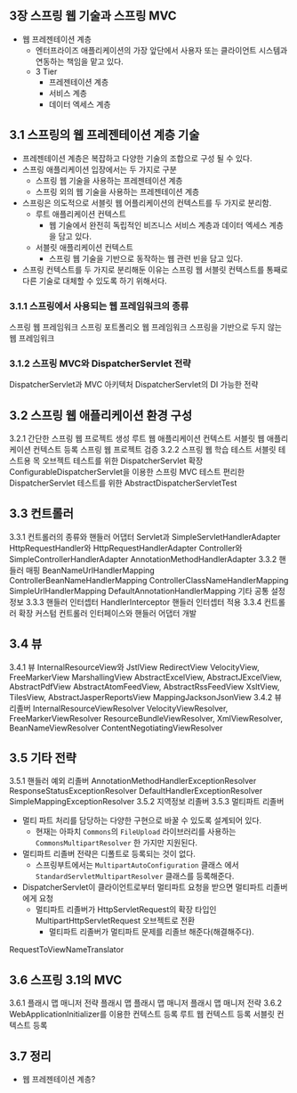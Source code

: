 



## 3장 스프링 웹 기술과 스프링 MVC

- 웹 프레젠테이션 계층
  - 엔터프라이즈 애플리케이션의 가장 앞단에서 사용자 또는 클라이언트 시스템과 연동하는 책임을 맡고 있다.
  - 3 Tier
    - 프레젠테이션 계층
    - 서비스 계층
    - 데이터 엑세스 계층



## 3.1 스프링의 웹 프레젠테이션 계층 기술

- 프레젠테이션 계층은 복잡하고 다양한 기술의 조합으로 구성 될 수 있다.
- 스프링 애플리케이션 입장에서는 두 가지로 구분
  - 스프링 웹 기술을 사용하는 프레젠테이션 계층
  - 스프링 외의 웹 기술을 사용하는 프레젠테이션 계층
- 스프링은 의도적으로 서블릿 웹 어플리케이션의 컨텍스트를 두 가지로 분리함.
  - 루트 애플리케이션 컨텍스트
    - 웹 기술에서 완전히 독립적인 비즈니스 서비스 계층과 데이터 엑세스 계층을 담고 있다.
  - 서블릿 애플리케이션 컨텍스트
    - 스프링 웹 기술을 기반으로 동작하는 웹 관련 빈을 담고 있다.
- 스프링 컨텍스트를 두 가지로 분리해둔 이유는 스프링 웹 서블릿 컨텍스트를 통째로 다른 기술로 대체할 수 있도록 하기 위해서다.



### 3.1.1 스프링에서 사용되는 웹 프레임워크의 종류





스프링 웹 프레임워크
스프링 포트폴리오 웹 프레임워크
스프링을 기반으로 두지 않는 웹 프레임워크





### 3.1.2 스프링 MVC와 DispatcherServlet 전략



DispatcherServlet과 MVC 아키텍처
DispatcherServlet의 DI 가능한 전략




## 3.2 스프링 웹 애플리케이션 환경 구성

3.2.1 간단한 스프링 웹 프로젝트 생성
루트 웹 애플리케이션 컨텍스트
서블릿 웹 애플리케이션 컨텍스트 등록
스프링 웹 프로젝트 검증
3.2.2 스프링 웹 학습 테스트
서블릿 테스트용 목 오브젝트
테스트를 위한 DispatcherServlet 확장
ConfigurableDispatcherServlet을 이용한 스프링 MVC 테스트
편리한 DispatcherServlet 테스트를 위한 AbstractDispatcherServletTest



## 3.3 컨트롤러



3.3.1 컨트롤러의 종류와 핸들러 어댑터
Servlet과 SimpleServletHandlerAdapter
HttpRequestHandler와 HttpRequestHandlerAdapter
Controller와 SimpleControllerHandlerAdapter
AnnotationMethodHandlerAdapter
3.3.2 핸들러 매핑
BeanNameUrlHandlerMapping
ControllerBeanNameHandlerMapping
ControllerClassNameHandlerMapping
SimpleUrlHandlerMapping
DefaultAnnotationHandlerMapping
기타 공통 설정정보
3.3.3 핸들러 인터셉터
HandlerInterceptor
핸들러 인터셉터 적용
3.3.4 컨트롤러 확장
커스텀 컨트롤러 인터페이스와 핸들러 어댑터 개발


## 3.4 뷰



3.4.1 뷰
InternalResourceView와 JstlView
RedirectView
VelocityView, FreeMarkerView
MarshallingView
AbstractExcelView, AbstractJExcelView, AbstractPdfView
AbstractAtomFeedView, AbstractRssFeedView
XsltView, TilesView, AbstractJasperReportsView
MappingJacksonJsonView
3.4.2 뷰 리졸버
InternalResourceViewResolver
VelocityViewResolver, FreeMarkerViewResolver
ResourceBundleViewResolver, XmlViewResolver, BeanNameViewResolver
ContentNegotiatingViewResolver


## 3.5 기타 전략



3.5.1 핸들러 예외 리졸버
AnnotationMethodHandlerExceptionResolver
ResponseStatusExceptionResolver
DefaultHandlerExceptionResolver
SimpleMappingExceptionResolver
3.5.2 지역정보 리졸버
3.5.3 멀티파트 리졸버

- 멀티 파트 처리를 담당하는 다양한 구현으로 바꿀 수 있도록 설계되어 있다.
  - 현재는 아파치 `Commons`의 `FileUpload` 라이브러리를 사용하는 `CommonsMultipartResolver` 한 가지만 지원된다.
- 멀티파트 리졸버 전략은 디폴트로 등록되는 것이 없다.
  - 스프링부트에서는 `MultipartAutoConfiguration` 클래스 에서 `StandardServletMultipartResolver` 클래스를 등록해준다. 
- DispatcherServlet이 클라이언트로부터 멀티파트 요청을 받으면 멀티파트 리졸버에게 요청
  - 멀티파트 리졸버가 HttpServletRequest의 확장 타입인 MultipartHttpServletRequest 오브젝트로 전환
    - 멀티파트 리졸버가 멀티파트 문제를 리졸브 해준다(해결해주다).



RequestToViewNameTranslator



## 3.6 스프링 3.1의 MVC



3.6.1 플래시 맵 매니저 전략
플래시 맵
플래시 맵 매니저
플래시 맵 매니저 전략
3.6.2 WebApplicationInitializer를 이용한 컨텍스트 등록
루트 웹 컨텍스트 등록
서블릿 컨텍스트 등록



## 3.7 정리

- 웹 프레젠테이션 계층?



